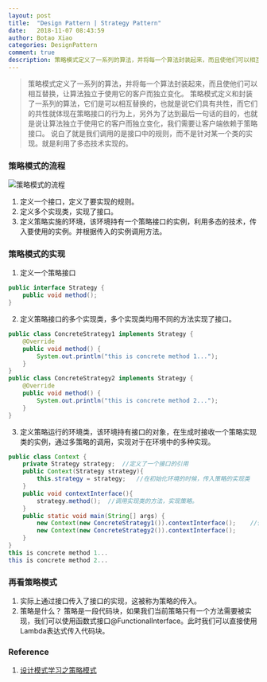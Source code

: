 ```yaml
---
layout: post
title:  "Design Pattern | Strategy Pattern"
date:   2018-11-07 08:43:59
author: Botao Xiao
categories: DesignPattern
comment: true
description: 策略模式定义了一系列的算法，并将每一个算法封装起来，而且使他们可以相互替换，让算法独立于使用它的客户而独立变化。
---
```

> 策略模式定义了一系列的算法，并将每一个算法封装起来，而且使他们可以相互替换，让算法独立于使用它的客户而独立变化。
> 策略模式定义和封装了一系列的算法，它们是可以相互替换的，也就是说它们具有共性，而它们的共性就体现在策略接口的行为上，另外为了达到最后一句话的目的，也就是说让算法独立于使用它的客户而独立变化，我们需要让客户端依赖于策略接口。
> 说白了就是我们调用的是接口中的规则，而不是针对某一个类的实现。就是利用了多态技术实现的。

### 策略模式的流程
![策略模式的流程](https://i.imgur.com/ON4HxP4.png)

1. 定义一个接口，定义了要实现的规则。
2. 定义多个实现类，实现了接口。
3. 定义策略实施的环境，该环境持有一个策略接口的实例，利用多态的技术，传入要使用的实例。并根据传入的实例调用方法。

### 策略模式的实现
1. 定义一个策略接口
```Java
public interface Strategy {
	public void method();
}
```

2. 定义策略接口的多个实现类，多个实现类均用不同的方法实现了接口。
```Java
public class ConcreteStrategy1 implements Strategy {
	@Override
	public void method() {
		System.out.println("this is concrete method 1...");
	}
}
public class ConcreteStrategy2 implements Strategy {
	@Override
	public void method() {
		System.out.println("this is concrete method 2...");
	}
}
```

3. 定义策略运行的环境类，该环境持有接口的对象，在生成时接收一个策略实现类的实例，通过多策略的调用，实现对于在环境中的多种实现。
```Java
public class Context {
	private Strategy strategy;	//定义了一个接口的引用
	public Context(Strategy strategy){
		this.strategy = strategy;	//在初始化环境的时候，传入策略的实现类
	}
	public void contextInterface(){
		strategy.method();	//调用实现类的方法，实现策略。
	}
	public static void main(String[] args) {
		new Context(new ConcreteStrategy1()).contextInterface();	//传入策略，对策略进行调用。
		new Context(new ConcreteStrategy2()).contextInterface();
	}
}
this is concrete method 1...
this is concrete method 2...
```

### 再看策略模式
1. 实际上通过接口传入了接口的实现，这被称为策略的传入。
2. 策略是什么？ 策略是一段代码块，如果我们当前策略只有一个方法需要被实现，我们可以使用函数式接口@FunctionalInterface。此时我们可以直接使用Lambda表达式传入代码块。

### Reference
1. [设计模式学习之策略模式](https://blog.csdn.net/u012124438/article/details/70039943)
